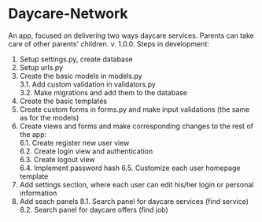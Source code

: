 # Daycare-Network
An app, focused on delivering two ways daycare services. Parents can take care of other parents' children.
v. 1.0.0.
Steps in development:
1. Setup settings.py, create database
2. Setup urls.py
3. Create the basic models in models.py  
3.1. Add custom validation in validators.py  
3.2. Make migrations and add them to the database  
4. Create the basic templates
5. Create custom forms in forms.py and make input validations (the same as for the models)
6. Create views and forms and make corresponding changes to the rest of the app:   
6.1. Create register new user view  
6.2. Create login view and authentication  
6.3. Create logout view  
6.4. Implement password hash
6.5. Customize each user homepage template
7. Add settings section, where each user can edit his/her login or personal information
8. Add seach panels
8.1. Search panel for daycare services (find service)  
8.2. Search panel for daycare offers (find job)  

